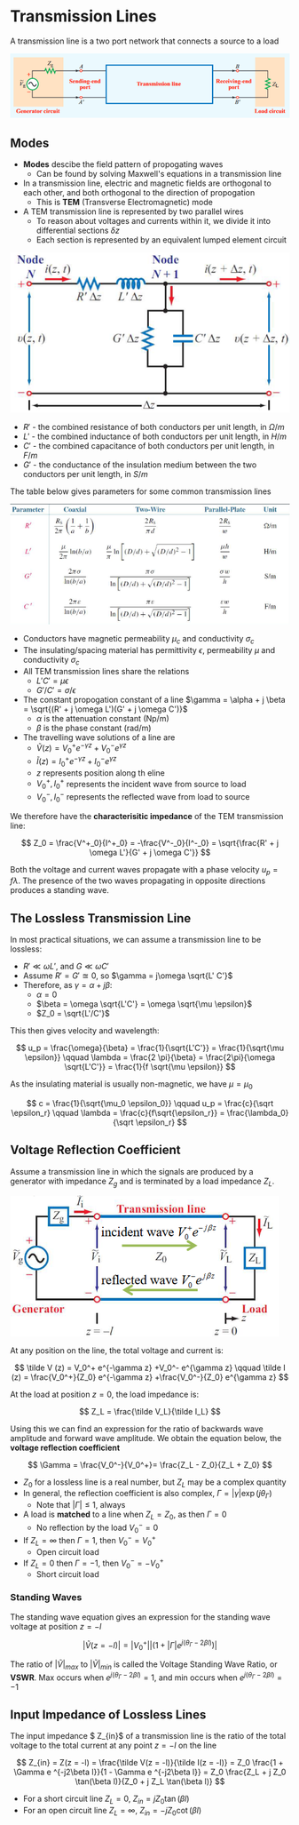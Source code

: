 # Transmission Lines

A transmission line is a two port network that connects a source to a load

![](./img/tline.png)

## Modes

- **Modes** descibe the field pattern of propogating waves
  - Can be found by solving Maxwell's equations in a transmission line
- In a transmission line, electric and magnetic fields are orthogonal to each other, and both orthogonal to the direction of propogation
  - This is **TEM** (Transverse Electromagnetic) mode
- A TEM transmission line is represented by two parallel wires
  - To reason about voltages and currents within it, we divide it into differential sections $\delta z$
  - Each section is represented by an equivalent lumped element circuit

![](./img/section.png)

- $R'$ - the combined resistance of both conductors per unit length, in $\Omega / m$
- $L'$ - the combined inductance of both conductors per unit length, in $H / m$
- $C'$ - the combined capacitance of both conductors per unit length, in $F / m$
- $G'$ - the conductance of the insulation medium between the two conductors per unit length, in $S/m$

The table below gives parameters for some common transmission lines

![](./img/tline-table.png)

- Conductors have magnetic permeability $\mu_c$ and conductivity $\sigma_c$
- The insulating/spacing material has permittivity $\epsilon$, permeability $\mu$ and conductivity $\sigma_c$
- All TEM transmission lines share the relations
  - $L'C' = \mu \epsilon$
  - $G'/C' = \sigma/\epsilon$
- The constant propogation constant of a line $\gamma = \alpha + j \beta = \sqrt{(R' + j \omega L')(G' + j \omega C')}$
  - $\alpha$ is the attenuation constant (Np/m)
  - $\beta$ is the phase constant (rad/m)
- The travelling wave solutions of a line are
  - $\tilde V (z) = V_0^+ e^{-\gamma z} +V_0^- e^{\gamma z}$
  - $\tilde I (z) = I_0^+ e^{-\gamma z} +I_0^- e^{\gamma z}$
  - $z$ represents position along th eline
  - $V_0^+, I_0^+$ represents the incident wave from source to load
  - $V_0^-, I_0^-$ represents the reflected wave from load to source

We therefore have the **characterisitic impedance** of the TEM transmission line:

$$
Z_0  = \frac{V^+_0}{I^+_0} = -\frac{V^-_0}{I^-_0} = \sqrt{\frac{R' + j \omega L'}{G' + j \omega C'}}
$$

Both the voltage and current waves propagate with a phase velocity $u_p = f \lambda$. The presence of the two waves propagating in opposite directions produces a standing wave.

## The Lossless Transmission Line

In most practical situations, we can assume a transmission line to be lossless:

- $R' \ll \omega L'$, and $G \ll \omega C'$
- Assume $R' = G' \approxeq 0$, so $\gamma = j\omega \sqrt{L' C'}$
- Therefore, as $\gamma = \alpha + j\beta$:
  - $\alpha =0$
  - $\beta = \omega \sqrt{L'C'} = \omega \sqrt{\mu \epsilon}$
  - $Z_0 = \sqrt{L'/C'}$

This then gives velocity and wavelength:

$$
u_p = \frac{\omega}{\beta} = \frac{1}{\sqrt{L'C'}} = \frac{1}{\sqrt{\mu \epsilon}}
\qquad
\lambda = \frac{2 \pi}{\beta} = \frac{2\pi}{\omega \sqrt{L'C'}} = \frac{1}{f \sqrt{\mu \epsilon}}
$$

As the insulating material is usually non-magnetic, we have $\mu = \mu_0$

$$
c = \frac{1}{\sqrt{\mu_0 \epsilon_0}}
\qquad
u_p = \frac{c}{\sqrt \epsilon_r}
\qquad
\lambda = \frac{c}{f\sqrt{\epsilon_r}} = \frac{\lambda_0}{\sqrt \epsilon_r}
$$

## Voltage Reflection Coefficient

Assume a transmission line in which the signals are produced by a generator with impedance $Z_g$ and is terminated by a load impedance $Z_L$.

![](./img/reflection.png)

At any position on the line, the total voltage and current is:

$$
\tilde V (z) = V_0^+ e^{-\gamma z} +V_0^- e^{\gamma z} \qquad  \tilde I (z) = \frac{V_0^+}{Z_0} e^{-\gamma z} +\frac{V_0^-}{Z_0} e^{\gamma z}
$$

At the load at position $z=0$, the load impedance is:

$$
Z_L = \frac{\tilde V_L}{\tilde I_L}
$$

Using this we can find an expression for the ratio of backwards wave amplitude and forward wave amplitude. We obtain the equation below, the **voltage reflection coefficient**

$$
\Gamma = \frac{V_0^-}{V_0^+}= \frac{Z_L - Z_0}{Z_L + Z_0}
$$

- $Z_0$ for a lossless line is a real number, but $Z_L$ may be a complex quantity
- In general, the reflection coefficient is also complex, $\Gamma = |\gamma| \exp( j \theta_\Gamma)$
  - Note that $|\Gamma| \leq 1$, always
- A load is **matched** to a line when $Z_L = Z_0$, as then $\Gamma =0$
  - No reflection by the load $V_0^- = 0$
- If $Z_L = \infty$ then $\Gamma = 1$, then $V_0^- = V_0^+$
  - Open circuit load
- If $Z_L = 0$ then $\Gamma = -1$, then $V_0^- = -V_0^+$
  - Short circuit load

### Standing Waves

The standing wave equation gives an expression for the standing wave voltage at position $z=-l$

$$
|\tilde V (z = -l)| = |V_0^+| |(1+|\Gamma|e^{j(\theta_{\Gamma} - 2 \beta l)})|
$$

The ratio of $|\tilde V|_{max}$ to $|\tilde V|_{min}$ is called the Voltage Standing Wave Ratio, or **VSWR**. Max occurs when $e^{j(\theta_{\Gamma} - 2 \beta l)}=1$, and min occurs when $e^{j(\theta_{\Gamma} - 2 \beta l)}=-1$

## Input Impedance of Lossless Lines

The input impedance $ Z\_{in}$ of a transmission line is the ratio of the total voltage to the total current at any point $z = -l$ on the line

$$
Z_{in} = Z(z = -l) = \frac{\tilde V(z = -l)}{\tilde I(z = -l)} = Z_0 \frac{1 + \Gamma e ^{-j2\beta l}}{1 - \Gamma e ^{-j2\beta l}} = Z_0 \frac{Z_L + j Z_0 \tan(\beta l)}{Z_0 + j Z_L \tan(\beta l)}
$$

- For a short circuit line $Z_L = 0$, $Z_{in} = j Z_0 \tan (\beta l)$
- For an open circuit line $Z_L = \infty$, $Z_{in} = -j Z_0 \cot (\beta l)$
